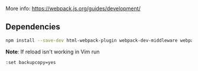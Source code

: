 More info: https://webpack.js.org/guides/development/

## Dependencies
```bash
npm install --save-dev html-webpack-plugin webpack-dev-middleware webpack-dev-server
```

**Note**: If reload isn't working in Vim run 
```
:set backupcopy=yes
```
